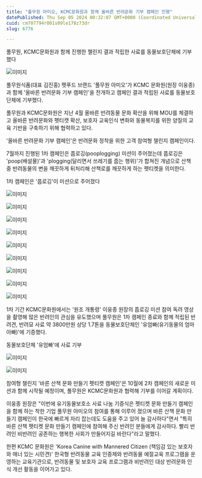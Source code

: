 ```yaml
---
title: "풀무원 아미오, KCMC문화원과 함께 올바른 반려문화 기부 캠페인 진행"
datePublished: Thu Sep 05 2024 00:32:07 GMT+0000 (Coordinated Universal Time)
cuid: cm707794r001s09le178z73dr
slug: 6776

---
```



풀무원, KCMC문화원과 함께 진행한 챌린지 결과 적립한 사료를 동물보호단체에 기부했다

![이미지](https://cdn.hashnode.com/res/hashnode/image/upload/v1739261157764/3fe2e39a-a6c0-4704-a14b-c1f11ad67e11.jpeg)

풀무원식품(대표 김진홍) 펫푸드 브랜드 '풀무원 아미오'가 KCMC 문화원(원장 이웅종)과 함께 '올바른 반려문화 기부 캠페인'을 전개하고 캠페인 결과 적립된 사료를 동물보호단체에 기부했다.

풀무원과 KCMC문화원은 지난 4월 올바른 반려동물 문화 확산을 위해 MOU를 체결하고 올바른 반려문화와 펫티캣 확산, 보호자 교육인식 변화와 동물복지를 위한 양질의 교육 기반을 구축하기 위해 협력하고 있다.

'올바른 반려문화 기부 캠페인'은 반려문화 정착을 위한 고객 참여형 챌린지 캠페인이다.

7월까지 진행된 1차 캠페인은 풉로깅(pooplogging) 미션이 주어졌는데 풉로깅은 'poop(배설물)'과 'plogging(달리면서 쓰레기를 줍는 행위)'가 합쳐진 개념으로 산책 중 반려동물의 변을 깨끗하게 뒤처리해 산책로를 깨끗하게 하는 펫티켓을 의미한다.

1차 캠페인은 '풉로깅'이 미션으로 주어졌다

![이미지](https://cdn.hashnode.com/res/hashnode/image/upload/v1739261159937/74337c1f-798d-4467-bcfc-6fa92d131b08.jpeg)

![이미지](https://cdn.hashnode.com/res/hashnode/image/upload/v1739261161748/d3496880-09ef-43bb-8626-4e2cfab36bc3.jpeg)

![이미지](https://cdn.hashnode.com/res/hashnode/image/upload/v1739261163656/41042d21-e4f2-4cab-8a3f-c1f972795063.jpeg)

![이미지](https://cdn.hashnode.com/res/hashnode/image/upload/v1739261165941/0c9d74b1-4f8a-44e5-957d-b0c8eff8adb1.jpeg)

![이미지](https://cdn.hashnode.com/res/hashnode/image/upload/v1739261168151/a5e40543-5009-46cb-8af7-6f648073c3ad.jpeg)

![이미지](https://cdn.hashnode.com/res/hashnode/image/upload/v1739261170296/c3b36c3f-0b4d-43e2-9a05-f536d26b9c90.jpeg)

![이미지](https://cdn.hashnode.com/res/hashnode/image/upload/v1739261172472/6c5680c3-5e0b-405c-9d40-36dd1cb0b1f2.jpeg)

![이미지](https://cdn.hashnode.com/res/hashnode/image/upload/v1739261174636/660b06ee-027b-4bf6-acd1-b99a784c226a.jpeg)

![이미지](https://cdn.hashnode.com/res/hashnode/image/upload/v1739261176636/bf53ce8d-b47c-4747-8b44-93948aa0305a.jpeg)

1차 기간 KCMC문화원에서는 '원조 개통령' 이웅종 원장의 풉로깅 미션 참여 독려 영상을 촬영해 많은 반려인의 관심을 유도했으며 풀무원은 1차 캠페인 종료와 함께 적립된 반려견, 반려묘 사료 약 3800만원 상당 1.7톤을 동물보호단체인 '유엄빠(유기동물의 엄마아빠)'에 기증했다.

동물보호단체 '유엄빠'에 사료 기부

![이미지](https://cdn.hashnode.com/res/hashnode/image/upload/v1739261178549/10e13982-d120-4a50-8517-91a316d75124.jpeg)

![이미지](https://cdn.hashnode.com/res/hashnode/image/upload/v1739261180744/01d35d8c-c314-4f21-8302-44c0246101c3.jpeg)

참여형 챌린지 '바른 산책 문화 만들기 펫티캣 캠페인'은 10월에 2차 캠페인의 새로운 미션과 함께 시작될 예정이며, 풀무원은 KCMC문화원과 협력해 기부를 이어갈 계획이다.

이웅종 원장은 "이번에 유기동물보호소 사료 나눔 기증식은 펫티켓 문화 만들기 캠페인을 함께 하는 착한 기업 풀무원 아미오의 참여를 통해 이루어 졌으며 바른 산책 문화 만들기 캠페인이 한국에 빠르게 자리 잡는데도 도움을 주고 있어 늘 감사하다"면서 "특히 바른 산책 펫티켓 문화 만들기 캠페인에 참여해 주신 반려인 분들에게 감사하다. 빨리 반려인 비반려인 공존하는 행복한 사회가 만들어지길 바란다"라고 말했다.

한편 KCMC 문화원은 'Korea Canine with Mannered Citizen (책임감 있는 보호자와 매너 있는 시민견)' 한국형 반려동물 교육 인증제와 반려동물 예절교육 프로그램을 운영하는 교육기관으로, 반려동물 및 보호자 교육 프로그램과 비반려인 대상 반려문화 인식 개선 활동을 이어가고 있다.